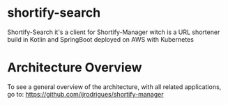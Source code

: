 # shortify-search
Shortify-Search it's a client for Shortify-Manager witch is a URL shortener build in Kotlin and SpringBoot deployed on AWS with Kubernetes

# Architecture Overview
To see a general overview of the architecture, with all related applications, go to:
https://github.com/ijrodrigues/shortify-manager
